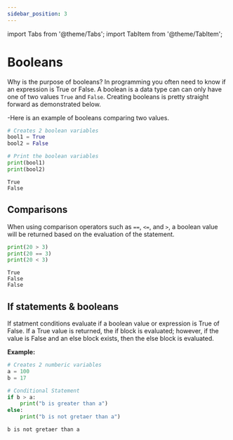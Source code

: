 ```yaml
---
sidebar_position: 3
---
```


import Tabs from '@theme/Tabs';
import TabItem from '@theme/TabItem';

# Booleans

Why is the purpose of booleans? In programming you often need to know if an expression is True or False. A boolean is a data type can can only have one of two values `True` and `False`. Creating booleans is pretty straight forward as demonstrated below.

-Here is an example of booleans comparing two values.

<Tabs>
<TabItem value="Code" label="Code" default>

```python
# Creates 2 boolean variables
bool1 = True
bool2 = False

# Print the boolean variables
print(bool1)
print(bool2)
```

</TabItem>

<TabItem value="Output" label="Output">

```
True
False
```

</TabItem>
</Tabs>

## Comparisons

When using comparison operators such as `==`, `<=`, and `>`, a boolean value will be returned based on the evaluation of the statement.

<Tabs>
<TabItem value="Code" label="Code" default>

```python
print(20 > 3)
print(20 == 3)
print(20 < 3)
```

</TabItem>

<TabItem value="Output" label="Output">

```
True
False
False
```

</TabItem>
</Tabs>

## If statements & booleans

If statment conditions evaluate if a boolean value or expression is True of False. If a True value is returned, the if block is evaluated; however, if the value is False and an else block exists, then the else block is evaluated.

**Example:**

<Tabs>
<TabItem value="Code" label="Code" default>

```python
# Creates 2 numberic variables 
a = 100
b = 17

# Conditional Statement
if b > a:
    print("b is greater than a")
else:
    print("b is not gretaer than a")
```

</TabItem>

<TabItem value="Output" label="Output">

```
b is not gretaer than a
```

</TabItem>
</Tabs>
